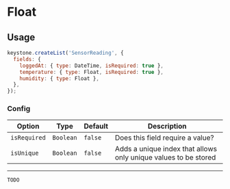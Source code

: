 <!--[meta]
section: field-types
title: Float
[meta]-->

# Float

## Usage

```js
keystone.createList('SensorReading', {
  fields: {
    loggedAt: { type: DateTime, isRequired: true },
    temperature: { type: Float, isRequired: true },
    humidity: { type: Float },
  },
});
```

### Config

| Option       | Type      | Default | Description                                                     |
| ------------ | --------- | ------- | --------------------------------------------------------------- |
| `isRequired` | `Boolean` | `false` | Does this field require a value?                                |
| `isUnique`   | `Boolean` | `false` | Adds a unique index that allows only unique values to be stored |

---

```DOCS_TODO
TODO
```
